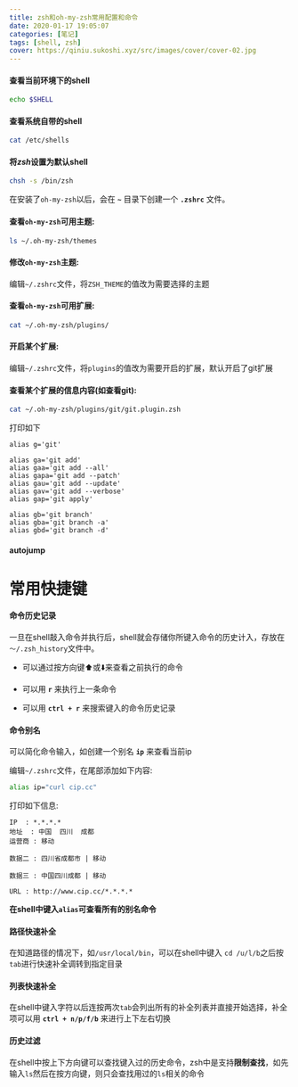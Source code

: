 ```yaml
---
title: zsh和oh-my-zsh常用配置和命令
date: 2020-01-17 19:05:07
categories: [笔记]
tags: [shell, zsh]
cover: https://qiniu.sukoshi.xyz/src/images/cover/cover-02.jpg
---
```



#### 查看当前环境下的shell
```bash
echo $SHELL
```

#### 查看系统自带的shell
```bash
cat /etc/shells
```

#### 将*zsh*设置为默认shell
```bash
chsh -s /bin/zsh
```

在安装了`oh-my-zsh`以后，会在 **`~`** 目录下创建一个 **`.zshrc`** 文件。

#### 查看`oh-my-zsh`可用主题:
```bash
ls ~/.oh-my-zsh/themes
```

#### 修改`oh-my-zsh`主题:

编辑`~/.zshrc`文件，将`ZSH_THEME`的值改为需要选择的主题


#### 查看`oh-my-zsh`可用扩展:
```bash
cat ~/.oh-my-zsh/plugins/
```

#### 开启某个扩展:

编辑`~/.zshrc`文件，将`plugins`的值改为需要开启的扩展，默认开启了git扩展

#### 查看某个扩展的信息内容(如查看git):
```bash
cat ~/.oh-my-zsh/plugins/git/git.plugin.zsh
```

打印如下

```log
alias g='git'

alias ga='git add'
alias gaa='git add --all'
alias gapa='git add --patch'
alias gau='git add --update'
alias gav='git add --verbose'
alias gap='git apply'

alias gb='git branch'
alias gba='git branch -a'
alias gbd='git branch -d'
```

#### autojump

# 常用快捷键

#### 命令历史记录

一旦在shell敲入命令并执行后，shell就会存储你所键入命令的历史计入，存放在`～/.zsh_history`文件中。

* 可以通过按方向键⬆️或⬇️来查看之前执行的命令

* 可以用 **`r`** 来执行上一条命令

* 可以用 **`ctrl + r`** 来搜索键入的命令历史记录

#### 命令别名

可以简化命令输入，如创建一个别名 **`ip`** 来查看当前ip

编辑`~/.zshrc`文件，在尾部添加如下内容:

```bash
alias ip="curl cip.cc"
```

打印如下信息:

```log
IP	: *.*.*.*
地址	: 中国  四川  成都
运营商	: 移动

数据二	: 四川省成都市 | 移动

数据三	: 中国四川成都 | 移动

URL	: http://www.cip.cc/*.*.*.*
```

**在shell中键入`alias`可查看所有的别名命令**

#### 路径快速补全

在知道路径的情况下，如`/usr/local/bin`，可以在shell中键入 `cd /u/l/b`之后按`tab`进行快速补全调转到指定目录

#### 列表快速补全

在shell中键入字符以后连按两次`tab`会列出所有的补全列表并直接开始选择，补全项可以用 **`ctrl + n/p/f/b`** 来进行上下左右切换

#### 历史过滤

在shell中按上下方向键可以查找键入过的历史命令，zsh中是支持**限制查找**，如先输入`ls`然后在按方向键，则只会查找用过的`ls`相关的命令





































